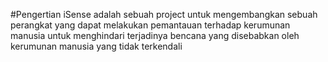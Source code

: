 #Pengertian
iSense adalah sebuah project untuk mengembangkan sebuah perangkat yang dapat melakukan pemantauan terhadap kerumunan manusia untuk menghindari terjadinya bencana yang disebabkan oleh kerumunan manusia yang tidak terkendali
